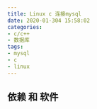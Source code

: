 ```yaml
---
title: Linux c 连接mysql
date: 2020-01-304 15:58:02
categories:
- c/c++
- 数据库
tags:
- mysql
- c
- linux
--- 
```


## 依赖 和 软件


